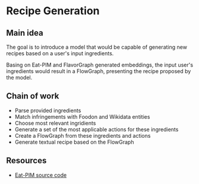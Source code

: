 # Recipe Generation

## Main idea

The goal is to introduce a model that would be capable of generating new recipes based on a user's input ingredients. 

Basing on Eat-PIM and FlavorGraph generated embeddings, the input user's ingredients would result in a FlowGraph, presenting the recipe proposed by the model.

## Chain of work

- Parse provided ingredients
- Match infringements with Foodon and Wikidata entities
- Choose most relevant ingridients
- Generate a set of the most applicable actions for these ingredients
- Create a FlowGraph from these ingredients and actions
- Generate textual recipe based on the FlowGraph

## Resources

- [Eat-PIM source code](https://github.com/boschresearch/EaT-PIM/tree/main)
